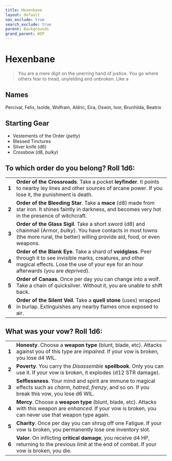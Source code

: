 ```yaml
---
title: Hexenbane
layout: default
nav_exclude: true
search_exclude: true
parent: Backgrounds
grand_parent: WIP
---
```


# Hexenbane

> You are a mere digit on the unerring hand of justice. You go where others fear to tread, unyielding and unbroken. Like a 

## Names
Percival, Felix, Isolde, Wolfram, Aldric, Eira, Oswin, Ivor, Brunhilda, Beatrix

## Starting Gear
 
- Vestements of the Order (_petty_)
- Blessed Tinctures
- Silver knife (d6)
- Crossbow (d8, _bulky_)

## To which order do you belong? Roll 1d6:

|       |                                                                                                                                                                                                                |
| ----- | -------------------------------------------------------------------------------------------------------------------------------------------------------------------------------------------------------------- |
| **1** | **Order of the Crossroads**. Take a pocket **leyfinder**. It points to nearby ley lines and other sources of arcane power. If you lose it, the punishment is death.                                            |
| **2** | **Order of the Bleeding Star**. Take a **mace** (d8) made from star iron. It shines faintly in darkness, and becomes very hot in the presence of witchcraft.                                                   |
| **3** | **Order of the Glass Sigil**. Take a short sword (d8) and chainmail (Armor, _bulky_). You have contacts in most towns (the more rural, the better) willing provide aid, food, or even weapons.                 |
| **4** | **Order of the Blank Eye**. Take a shard of **voidglass**. Peer through it to see invisible marks, creatures, and other magical effects. Lose the use of your eye for an hour afterwards (you are _deprived_). |
| **5** | **Order of Canaas**. Once per day you can change into a wolf. Take a chain of quicksilver. Without it, you are unable to shift back.                                                                           |
| **6** | **Order of the Silent Veil**. Take a **quell stone** (uses) wrapped in burlap. Extinguishes any nearby flames once exposed to air.                                                                             |

## What was your vow? Roll 1d6:

|       |                                                                                                                                                                    |
| ----- | ------------------------------------------------------------------------------------------------------------------------------------------------------------------ |
| **1** | **Honesty**. Choose a **weapon type** (blunt, blade, etc). Attacks against you of this type are _impaired_. If your vow is broken, you lose d4 WIL.                |
| **2** | **Poverty**. You carry the _Disassemble_ **spellbook**. Only you can use it. If your vow is broken, it explodes (d12 STR damage).                                  |
| **3** | **Selflessness**. Your mind and spirit are immune to magical effects such as _charm_, _hatred_, _frenzy_, and so on. If you break this vow, you lose d6 WIL.       |
| **4** | **Mercy**. Choose a **weapon type** (blunt, blade, etc). Attacks with this weapon are _enhanced_. If your vow is broken, you can never use that weapon type again. |
| **5** | **Charity**. Once per day you can shrug off one Fatigue. If your vow is broken, you permanently lose one inventory slot.                                           |
| **6** | **Valor**. On inflicting **critical damage**, you receive d4 HP, returning to the previous limit at the end of combat. If your vow is broken, you die.             |
